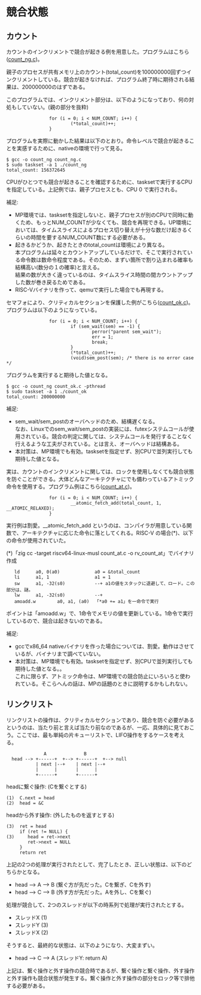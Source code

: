 # 競合状態

## カウント

カウントのインクリメントで競合が起きる例を用意した。プログラムはこちら([count_ng.c](https://github.com/oda-g/OS-blog/tree/main/race_condition/count_ng.c))。

親子のプロセスが共有メモリ上のカウント(total_count)を100000000回ずつインクリメントしている。競合が起きなければ、プログラム終了時に期待される結果は、200000000のはずである。

このプログラムでは、インクリメント部分は、以下のようになっており、何の対処もしていない。(親の部分を抜粋)
```
                for (i = 0; i < NUM_COUNT; i++) {
                        (*total_count)++;
                }
```

プログラムを実際に動かした結果は以下のとおり。命令レベルで競合が起きることを実感するために、nativeの環境で行って見る。
```
$ gcc -o count_ng count_ng.c
$ sudo taskset -a 1 ./count_ng
total_count: 156372645
```

CPUがひとつでも競合が起きることを確認するために、tasksetで実行するCPUを指定している。上記例では、親子プロセスとも、CPU 0 で実行される。

補足:
- MP環境では、tasksetを指定しないと、親子プロセスが別のCPUで同時に動くため、もっとNUM_COUNTが少なくても、競合を再現できる。UP環境においては、タイムスライスによるプロセス切り替えが十分な数だけ起きるくらいの時間を要するNUM_COUNT数にする必要がある。
- 起きるかどうか、起きたときのtotal_countは環境により異なる。  
本プログラムは延々とカウントアップしているだけで、そこで実行されている命令数は数命令程度である。そのため、まずい箇所で割り込まれる確率も結構高い(数分の１の確率)と言える。  
結果の数が大きく違っているのは、タイムスライス時間の間カウントアップした数が巻き戻るためである。 
- RISC-Vバイナリを作って、qemuで実行した場合でも再現する。

セマフォにより、クリティカルセクションを保護した例がこちら([count_ok.c](https://github.com/oda-g/OS-blog/tree/main/race_condition/count_ok.c))。プログラムは以下のようになっている。
```
                for (i = 0; i < NUM_COUNT; i++) {
                        if (sem_wait(sem) == -1) {
                                perror("parent sem_wait");
                                err = 1;
                                break;
                        }
                        (*total_count)++;
                        (void)sem_post(sem); /* there is no error case */
```

プログラムを実行すると期待した値となる。
```
$ gcc -o count_ng count_ok.c -pthread
$ sudo taskset -a 1 ./count_ok
total_count: 200000000
```

補足:
- sem_wait/sem_postのオーバヘッドのため、結構遅くなる。  
なお、Linuxでのsem_wait/sem_postの実装には、futexシステムコールが使用されている。競合の判定に関しては、システムコールを発行することなく行えるような工夫がされている。とは言え、オーバヘッドは結構ある。
- 本対策は、MP環境でも有効。tasksetを指定せず、別CPUで並列実行しても期待した値となる。

実は、カウントのインクリメントに関しては、ロックを使用しなくても競合状態を防ぐことができる。大体どんなアーキテクチャにでも備わっているアトミック命令を使用する。プログラム例はこちら([count_at.c](https://github.com/oda-g/OS-blog/tree/main/race_condition/count_at.c))。
```
                for (i = 0; i < NUM_COUNT; i++) {
                        __atomic_fetch_add(total_count, 1, __ATOMIC_RELAXED);
                }
```

実行例は割愛。__atomic_fetch_add というのは、コンパイラが用意している関数で、アーキテクチャに応じた命令に落としてくれる。RISC-V の場合(*)、以下の命令が使用されていた。

(*)「zig cc -target riscv64-linux-musl count_at.c -o rv_count_at」でバイナリ作成

```
   ld      a0, 0(a0)             a0 = &total_count
   li      a1, 1                 a1 = 1
   sw      a1, -32(s0)           --+ a1の値をスタックに退避して、ロード。この部分は、謎。
   lw      a1, -32(s0)           --+
   amoadd.w        a0, a1, (a0)  「*a0 += a1」を一命令で実行
```

ポイントは「amoadd.w」で、1命令でメモリの値を更新している。1命令で実行しているので、競合は起きないのである。

補足:
- gccでx86_64 nativeバイナリを作った場合については、割愛。動作はさせているが、バイナリまで調べていない。
- 本対策は、MP環境でも有効。tasksetを指定せず、別CPUで並列実行しても期待した値となる。。  
これに限らず、アトミック命令は、MP環境での競合防止にいろいろと使われている。そこらへんの話は、MPの話題のときに説明するかもしれない。

## リンクリスト

リンクリストの操作は、クリティカルセクションであり、競合を防ぐ必要があるというのは、当たり前と言えば当たり前なのであるが、一応、具体的に見ておこう。ここでは、最も単純の片キューリストで、LIFO操作をするケースを考える。

```
              A              B
  head --> +------+  +--> +------+  +--> null
           | next |--+    | next |--+
           |      |       |      |
           +------+       +------+
```
headに繋ぐ操作: (Cを繋ぐとする)
```
(1)  C.next = head
(2)  head = &C
```
headから外す操作: (外したものを返すとする)
```
(3)  ret = head
     if (ret != NULL) {
(3)     head = ret->next
        ret->next = NULL
     }
     return ret
```
上記の2つの処理が実行されたとして、完了したとき、正しい状態は、以下のどちらかとなる。
- head --> A --> B  (繋ぐ方が先だった。Cを繋ぎ、Cを外す)
- head --> C --> B  (外す方が先だった。Aを外し、Cを繋ぐ)

処理が競合して、2つのスレッドが以下の時系列で処理が実行されたとする。
- スレッドX (1)
- スレッドY (3)
- スレッドX (2)

そうすると、最終的な状態は、以下のようになり、大変まずい。
- head --> C --> A  (スレッドY: return A)

上記は、繋ぐ操作と外す操作の競合時であるが、繋ぐ操作と繋ぐ操作、外す操作と外す操作も競合状態が発生する。繋ぐ操作と外す操作の部分をロック等で排他する必要がある。


